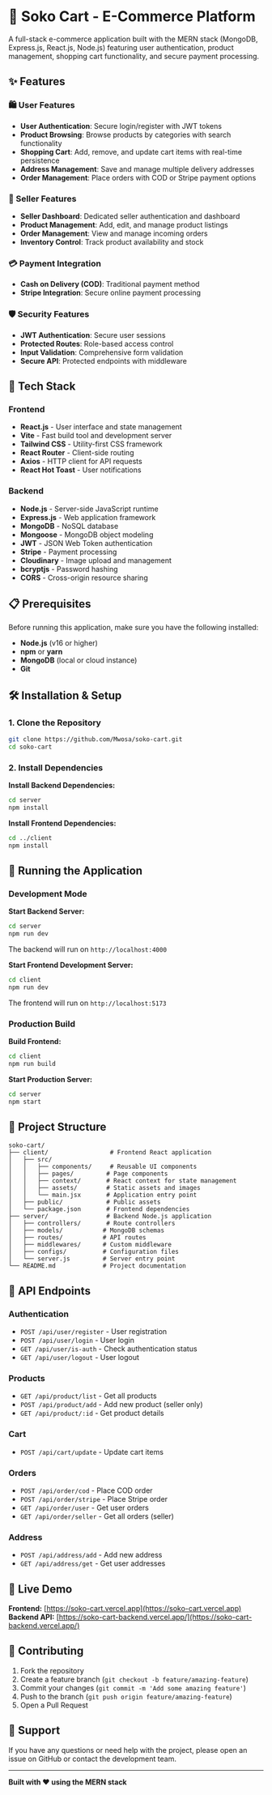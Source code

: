# 🛒 Soko Cart - E-Commerce Platform

A full-stack e-commerce application built with the MERN stack (MongoDB, Express.js, React.js, Node.js) featuring user authentication, product management, shopping cart functionality, and secure payment processing.

## ✨ Features

### 🛍️ User Features
- **User Authentication**: Secure login/register with JWT tokens
- **Product Browsing**: Browse products by categories with search functionality
- **Shopping Cart**: Add, remove, and update cart items with real-time persistence
- **Address Management**: Save and manage multiple delivery addresses
- **Order Management**: Place orders with COD or Stripe payment options

### 🏪 Seller Features
- **Seller Dashboard**: Dedicated seller authentication and dashboard
- **Product Management**: Add, edit, and manage product listings
- **Order Management**: View and manage incoming orders
- **Inventory Control**: Track product availability and stock

### 💳 Payment Integration
- **Cash on Delivery (COD)**: Traditional payment method
- **Stripe Integration**: Secure online payment processing

### 🛡️ Security Features
- **JWT Authentication**: Secure user sessions
- **Protected Routes**: Role-based access control
- **Input Validation**: Comprehensive form validation
- **Secure API**: Protected endpoints with middleware

## 🚀 Tech Stack

### Frontend
- **React.js** - User interface and state management
- **Vite** - Fast build tool and development server
- **Tailwind CSS** - Utility-first CSS framework
- **React Router** - Client-side routing
- **Axios** - HTTP client for API requests
- **React Hot Toast** - User notifications

### Backend
- **Node.js** - Server-side JavaScript runtime
- **Express.js** - Web application framework
- **MongoDB** - NoSQL database
- **Mongoose** - MongoDB object modeling
- **JWT** - JSON Web Token authentication
- **Stripe** - Payment processing
- **Cloudinary** - Image upload and management
- **bcryptjs** - Password hashing
- **CORS** - Cross-origin resource sharing

## 📋 Prerequisites

Before running this application, make sure you have the following installed:
- **Node.js** (v16 or higher)
- **npm** or **yarn**
- **MongoDB** (local or cloud instance)
- **Git**

## 🛠️ Installation & Setup

### 1. Clone the Repository
```bash
git clone https://github.com/Mwosa/soko-cart.git
cd soko-cart
```

### 2. Install Dependencies

**Install Backend Dependencies:**
```bash
cd server
npm install
```

**Install Frontend Dependencies:**
```bash
cd ../client
npm install
```

## 🚀 Running the Application

### Development Mode

**Start Backend Server:**
```bash
cd server
npm run dev
```
The backend will run on `http://localhost:4000`

**Start Frontend Development Server:**
```bash
cd client
npm run dev
```
The frontend will run on `http://localhost:5173`

### Production Build

**Build Frontend:**
```bash
cd client
npm run build
```

**Start Production Server:**
```bash
cd server
npm start
```

## 📁 Project Structure

```
soko-cart/
├── client/                 # Frontend React application
│   ├── src/
│   │   ├── components/     # Reusable UI components
│   │   ├── pages/         # Page components
│   │   ├── context/       # React context for state management
│   │   ├── assets/        # Static assets and images
│   │   └── main.jsx       # Application entry point
│   ├── public/            # Public assets
│   └── package.json       # Frontend dependencies
├── server/                # Backend Node.js application
│   ├── controllers/       # Route controllers
│   ├── models/           # MongoDB schemas
│   ├── routes/           # API routes
│   ├── middlewares/      # Custom middleware
│   ├── configs/          # Configuration files
│   └── server.js         # Server entry point
└── README.md             # Project documentation
```

## 🔧 API Endpoints

### Authentication
- `POST /api/user/register` - User registration
- `POST /api/user/login` - User login
- `GET /api/user/is-auth` - Check authentication status
- `GET /api/user/logout` - User logout

### Products
- `GET /api/product/list` - Get all products
- `POST /api/product/add` - Add new product (seller only)
- `GET /api/product/:id` - Get product details

### Cart
- `POST /api/cart/update` - Update cart items

### Orders
- `POST /api/order/cod` - Place COD order
- `POST /api/order/stripe` - Place Stripe order
- `GET /api/order/user` - Get user orders
- `GET /api/order/seller` - Get all orders (seller)

### Address
- `POST /api/address/add` - Add new address
- `GET /api/address/get` - Get user addresses

## 🔗 Live Demo

**Frontend:** [https://soko-cart.vercel.app](https://soko-cart.vercel.app)
**Backend API:** [https://soko-cart-backend.vercel.app/](https://soko-cart-backend.vercel.app/)

## 👥 Contributing

1. Fork the repository
2. Create a feature branch (`git checkout -b feature/amazing-feature`)
3. Commit your changes (`git commit -m 'Add some amazing feature'`)
4. Push to the branch (`git push origin feature/amazing-feature`)
5. Open a Pull Request

## 🤝 Support

If you have any questions or need help with the project, please open an issue on GitHub or contact the development team.

---

**Built with ❤️ using the MERN stack** 
